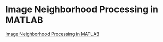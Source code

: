 # Image Neighborhood Processing in MATLAB
[Image Neighborhood Processing in MATLAB](https://aiwithcloud.com/2022/09/19/image_neighborhood_processing_in_matlab/)